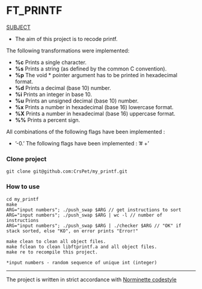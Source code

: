 # FT_PRINTF

[SUBJECT](subject/en.subject.pdf "ft_printf subject")

* The aim of this project is to recode printf.

The following transformations were implemented:

* **%c** Prints a single character.
* **%s** Prints a string (as defined by the common C convention).
* **%p** The void * pointer argument has to be printed in hexadecimal format.
* **%d** Prints a decimal (base 10) number.
* **%i** Prints an integer in base 10.
* **%u** Prints an unsigned decimal (base 10) number.
* **%x** Prints a number in hexadecimal (base 16) lowercase format.
* **%X** Prints a number in hexadecimal (base 16) uppercase format.
* **%%** Prints a percent sign.

All combinations of the following flags have been implemented :
 * ’-0.’
The following flags have been implemented :
 ’# +’

### Clone project
```
git clone git@github.com:CrsPet/my_printf.git
```
### How to use
```
cd my_printf
make
ARG="input numbers"; ./push_swap $ARG // get instructions to sort
ARG="input numbers"; ./push_swap $ARG | wc -l // number of instructions
ARG="input numbers"; ./push_swap $ARG | ./checker $ARG // "ОК" if stack sorted, else "KO", on error prints "Error!"

make clean to clean all object files.
make fclean to clean libftprintf.a and all object files.
make re to recompile this project.

*input numbers - random sequence of unique int (integer)

```
---
The project is written in strict accordance with [Norminette codestyle](https://github.com/42School/norminette)

